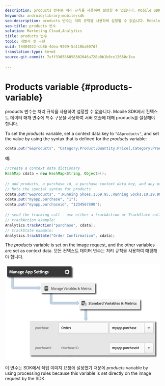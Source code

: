 ```yaml
---
description: products 변수는 처리 규칙을 사용하여 설정할 수 없습니다. Mobile SDK에서 컨텍스트 데이터 매개 변수에 특수 구문을 사용하여 서버 호출에 대해 products를 설정해야 합니다.
keywords: android;library;mobile;sdk
seo-description: products 변수는 처리 규칙을 사용하여 설정할 수 없습니다. Mobile SDK에서 컨텍스트 데이터 매개 변수에 특수 구문을 사용하여 서버 호출에 대해 products를 설정해야 합니다.
seo-title: products 변수
solution: Marketing Cloud,Analytics
title: products 변수
topic: 개발자 및 구현
uuid: f4484022-cb8b-4dea-9209-5a110ba607df
translation-type: tm+mt
source-git-commit: 7aff336586058302046a728a0b1b0ce12660c1ba

---
```



# Products variable {#products-variable}

products 변수는 처리 규칙을 사용하여 설정할 수 없습니다. Mobile SDK에서 컨텍스트 데이터 매개 변수에 특수 구문을 사용하여 서버 호출에 대해 products를 설정해야 합니다.

To set the *products* variable, set a context data key to `"&&products"`, and set the value by using the syntax that is defined for the *products* variable:

```java
cdata.put("&&products", "Category;Product;Quantity;Price[,Category;Product;Quantity;Price]");
```

예:

```java
//create a context data dictionary 
HashMap cdata = new HashMap<String, Object>(); 
 
// add products, a purchase id, a purchase context data key, and any other data you want to collect. 
// Note the special syntax for products 
cdata.put("&&products", ";Running Shoes;1;69.95,;Running Socks;10;29.99"); 
cdata.put("myapp.purchase", "1"); 
cdata.put("myapp.purchaseid", "1234567890"); 
 
// send the tracking call - use either a trackAction or TrackState call. 
// trackAction example: 
Analytics.trackAction("purchase", cdata); 
// trackState example: 
Analytics.trackState("Order Confirmation", cdata);
```

The *products* variable is set on the image request, and the other variables are set as context data. 모든 컨텍스트 데이터 변수는 처리 규칙을 사용하여 매핑해야 합니다.

![](assets/map-products.png)

이 변수는 SDK에서 직업 이미지 요청에 설정했기 때문에 *products* variable by using processing rules because this variable is set directly on the image request by the SDK.
